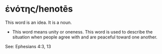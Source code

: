 # ἑνότης/henotēs
This word is an idea. It is a noun. 

* This word means unity or oneness. This word is used to describe the situation when people agree with and are peaceful toward one another. 

See: Ephesians 4:3, 13
